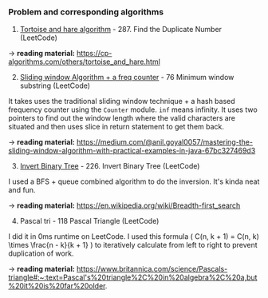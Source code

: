 ### Problem and corresponding algorithms

1. [Tortoise and hare algorithm](https://github.com/sleepingcat4/niche-algo/blob/master/tortoise_hare.py) - 287. Find the Duplicate Number (LeetCode)

-> **reading material:** https://cp-algorithms.com/others/tortoise_and_hare.html

2. [Sliding window Algorithm + a freq counter](https://github.com/sleepingcat4/niche-algo/blob/master/sliding_window_freq.py) - 76 Minimum window substring (LeetCode)

It takes uses the traditional sliding window technique + a hash based frequency counter using the ```Counter``` module. ```inf``` means infinity. It uses two pointers to find out the window length where the valid characters are situated and then uses slice in return statement to get them back. 

-> **reading material:** https://medium.com/@anil.goyal0057/mastering-the-sliding-window-algorithm-with-practical-examples-in-java-67bc327469d3

3. [Invert Binary Tree](https://github.com/sleepingcat4/niche-algo/blob/master/invert_tree.py) - 226. Invert Binary Tree (LeetCode)

I used a BFS + queue combined algorithm to do the inversion. It's kinda neat and fun. 

-> **reading material:** https://en.wikipedia.org/wiki/Breadth-first_search 

4. Pascal tri - 118 Pascal Triangle (LeetCode)

I did it in 0ms runtime on LeetCode. I used this formula \( C(n, k + 1) = C(n, k) \times \frac{n - k}{k + 1} \) to iteratively calculate from left to right to prevent duplication of work. 

-> **reading material:** https://www.britannica.com/science/Pascals-triangle#:~:text=Pascal's%20triangle%2C%20in%20algebra%2C%20a,but%20it%20is%20far%20older.
